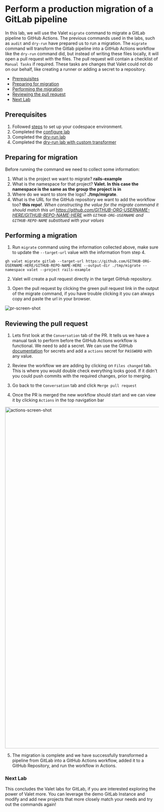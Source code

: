 # Perform a production migration of a GitLab pipeline
In this lab, we will use the Valet `migrate` command to migrate a GitLab pipeline to GitHub Actions. 
The previous commands used in the labs, such as `audit` and `dry-run` have prepared us to run a migration.
The `migrate` command will transform the Gitlab pipeline into a GitHub Actions workflow like the `dry-run` command did, but instead of writing these files locally, it will open a pull request with the files. 
The pull request will contain a checklist of `Manual Tasks` if required. These tasks are changes that Valet could not do on our behalf, like creating a runner or adding a secret to a repository.

- [Prerequisites](#prerequisites)
- [Preparing for migration](#preparing-for-migration)
- [Performing the migration](#performing-a-migration)
- [Reviewing the pull request](#reviewing-the-pull-request)
- [Next Lab](#next-lab)

## Prerequisites

1. Followed [steps](../gitlab#readme) to set up your codespace environment.
2. Completed the [configure lab](../gitlab/valet-configure-lab.md)
3. Completed the [dry-run lab](../gitlab/valet-dry-run-lab.md)
4. Completed the [dry-run lab with custom transformer](../gitlab/valet-custom-transformers-lab.md)

## Preparing for migration

Before running the command we need to collect some information:
  1. What is the project we want to migrate? __rails-example__
  2. What is the namespace for that project? __Valet.  In this case the namespace is the same as the group the project is in__
  3. Where do we want to store the logs? __./tmp/migrate__. 
  4. What is the URL for the GitHub repository we want to add the workflow too? __this repo!__. *When constructing the value for the migrate command it should match this url https://github.com/GITHUB-ORG-USERNAME-HERE/GITHUB-REPO-NAME-HERE with `GITHUB-ORG-USERNAME` and `GITHUB-REPO-NAME` substitued with your values*

## Performing a migration

1. Run `migrate` command using the information collected above, make sure to update the `--target-url` value with the information from step 4.

```
gh valet migrate gitlab --target-url https://github.com/GITHUB-ORG-USERNAME-HERE/GITHUB-REPO-NAME-HERE --output-dir ./tmp/migrate --namespace valet --project rails-example
```

2. Valet will create a pull request directly in the target GitHub repository.

4. Open the pull request by clicking the green pull request link in the output of the migrate command, if you have trouble clicking it you can always copy and paste the url in your browser.

![pr-screen-shot](https://user-images.githubusercontent.com/18723510/184953133-9bafd9a1-c3f0-40b3-8414-f23cea698c8e.png)

## Reviewing the pull request

1. Lets first look at the `Conversation` tab of the PR. It tells us we have a manual task to perform before the GitHub Actions workflow is functional.  We need to add a secret. We can use the GitHub [documentation](https://docs.github.com/en/actions/security-guides/encrypted-secrets#creating-encrypted-secrets-for-a-repository) for secrets and add a `actions` secret for `PASSWORD` with any value. 

2. Review the workflow we are adding by clicking on `Files changed` tab. This is where you would double check everything looks good. If it didn't you could push commits with the required changes, prior to merging.

3. Go back to the `Conversation` tab and click `Merge pull request`

4. Once the PR is merged the new workflow should start and we can view it by clicking `Actions` in the top navigation bar
  
<img width="1119" alt="actions-screen-shot" src="https://user-images.githubusercontent.com/18723510/184960870-590b1a28-422f-4350-9ec0-0423bf7ad445.png">

5. The migration is complete and we have successfully transformed a pipeline from GitLab into a GitHub Actions workflow, added it to a GitHub Repository, and run the workflow in Actions.

### Next Lab

This concludes the Valet labs for GitLab, if you are interested exploring the power of Valet more. You can leverage the demo GitLab Instance and modify and add new projects that more closely match your needs and try out the commands again!
